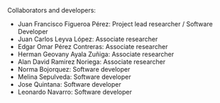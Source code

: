 Collaborators and developers:
- Juan Francisco Figueroa Pérez: Project lead researcher / Software Developer
- Juan Carlos Leyva López: Associate researcher
- Edgar Omar Pérez Contreras: Associate researcher
- Herman Geovany Ayala Zuñiga: Associate researcher
- Alan David Ramirez Noriega: Associate researcher
- Norma Bojorquez: Software developer
- Melina Sepulveda: Software developer
- Jose Quintana: Software developer
- Leonardo Navarro: Software developer
 
